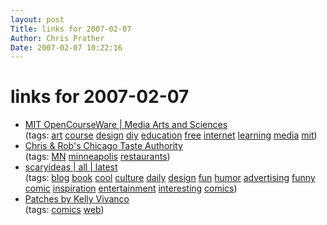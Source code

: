 ```yaml
---
layout: post
Title: links for 2007-02-07  
Author: Chris Prather
Date: 2007-02-07 10:22:16
---
```


# links for 2007-02-07
<ul class="delicious">
	<li>
		<div class="delicious-link"><a href="http://ocw.mit.edu/OcwWeb/Media-Arts-and-Sciences/index.htm">MIT OpenCourseWare | Media Arts and Sciences</a></div>
		<div class="delicious-tags">(tags: <a href="http://del.icio.us/perigrin/art">art</a> <a href="http://del.icio.us/perigrin/course">course</a> <a href="http://del.icio.us/perigrin/design">design</a> <a href="http://del.icio.us/perigrin/diy">diy</a> <a href="http://del.icio.us/perigrin/education">education</a> <a href="http://del.icio.us/perigrin/free">free</a> <a href="http://del.icio.us/perigrin/internet">internet</a> <a href="http://del.icio.us/perigrin/learning">learning</a> <a href="http://del.icio.us/perigrin/media">media</a> <a href="http://del.icio.us/perigrin/mit">mit</a>)</div>
	</li>
	<li>
		<div class="delicious-link"><a href="http://www.chrisandrobs.com/menu.html">Chris & Rob's Chicago Taste Authority</a></div>
		<div class="delicious-tags">(tags: <a href="http://del.icio.us/perigrin/MN">MN</a> <a href="http://del.icio.us/perigrin/minneapolis">minneapolis</a> <a href="http://del.icio.us/perigrin/restaurants">restaurants</a>)</div>
	</li>
	<li>
		<div class="delicious-link"><a href="http://www.scaryideas.com/">scaryideas | all | latest</a></div>
		<div class="delicious-tags">(tags: <a href="http://del.icio.us/perigrin/blog">blog</a> <a href="http://del.icio.us/perigrin/book">book</a> <a href="http://del.icio.us/perigrin/cool">cool</a> <a href="http://del.icio.us/perigrin/culture">culture</a> <a href="http://del.icio.us/perigrin/daily">daily</a> <a href="http://del.icio.us/perigrin/design">design</a> <a href="http://del.icio.us/perigrin/fun">fun</a> <a href="http://del.icio.us/perigrin/humor">humor</a> <a href="http://del.icio.us/perigrin/advertising">advertising</a> <a href="http://del.icio.us/perigrin/funny">funny</a> <a href="http://del.icio.us/perigrin/comic">comic</a> <a href="http://del.icio.us/perigrin/inspiration">inspiration</a> <a href="http://del.icio.us/perigrin/entertainment">entertainment</a> <a href="http://del.icio.us/perigrin/interesting">interesting</a> <a href="http://del.icio.us/perigrin/comics">comics</a>)</div>
	</li>
	<li>
		<div class="delicious-link"><a href="http://hingos.com/patches/index.php?pt=070206">Patches by Kelly Vivanco</a></div>
		<div class="delicious-tags">(tags: <a href="http://del.icio.us/perigrin/comics">comics</a> <a href="http://del.icio.us/perigrin/web">web</a>)</div>
	</li>
</ul>

